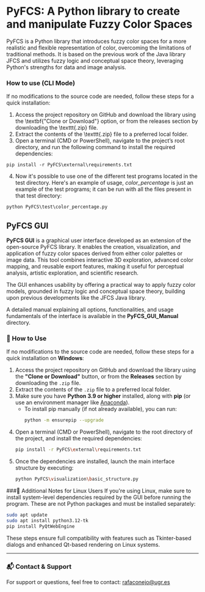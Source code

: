 # PyFCS: A Python library to create and manipulate Fuzzy Color Spaces
PyFCS is a Python library that introduces fuzzy color spaces for a more realistic and flexible representation of color, overcoming the limitations of traditional methods. It is based on the previous work of the Java library JFCS and utilizes fuzzy logic and conceptual space theory, leveraging Python's strengths for data and image analysis.

### How to use (CLI Mode)
If no modifications to the source code are needed, follow these steps for a quick installation:

1. Access the project repository on GitHub and download the library using the \textbf{"Clone or Download"} option, or from the releases section by downloading the \texttt{.zip} file.
2. Extract the contents of the \texttt{.zip} file to a preferred local folder.
3. Open a terminal (CMD or PowerShell), navigate to the project’s root directory, and run the following command to install the required dependencies:
```
pip install -r PyFCS\external\requirements.txt
```
4. Now it's possible to use one of the different test programs located in the test directory. Here's an example of usage, _color_percentage_ is just an example of the test programs; it can be run with all the files present in that test directory:
```
python PyFCS\test\color_percentage.py
```


## PyFCS GUI
**PyFCS GUI** is a graphical user interface developed as an extension of the open-source PyFCS library. It enables the creation, visualization, and application of fuzzy color spaces derived from either color palettes or image data. This tool combines interactive 3D exploration, advanced color mapping, and reusable export features, making it useful for perceptual analysis, artistic exploration, and scientific research.

The GUI enhances usability by offering a practical way to apply fuzzy color models, grounded in fuzzy logic and conceptual space theory, building upon previous developments like the JFCS Java library.

A detailed manual explaining all options, functionalities, and usage fundamentals of the interface is available in the **PyFCS_GUI_Manual** directory.

### 🔧 How to Use
If no modifications to the source code are needed, follow these steps for a quick installation on **Windows**:

1. Access the project repository on GitHub and download the library using the **"Clone or Download"** button, or from the **Releases** section by downloading the `.zip` file.
2. Extract the contents of the `.zip` file to a preferred local folder.
3. Make sure you have **Python 3.9 or higher** installed, along with **pip** (or use an environment manager like [Anaconda](https://www.anaconda.com/)).
   - To install pip manually (if not already available), you can run:
     ```bash
     python -m ensurepip --upgrade
     ```
4. Open a terminal (CMD or PowerShell), navigate to the root directory of the project, and install the required dependencies:
   ```bash
   pip install -r PyFCS\external\requirements.txt
   ```
5. Once the dependencies are installed, launch the main interface structure by executing:
    ```bash
    python PyFCS\visualization\basic_structure.py
    ```

###🐧 Additional Notes for Linux Users
If you're using Linux, make sure to install system-level dependencies required by the GUI before running the program. These are not Python packages and must be installed separately:
   ```bash
   sudo apt update
   sudo apt install python3.12-tk
   pip install PyQtWebEngine
   ```
These steps ensure full compatibility with features such as Tkinter-based dialogs and enhanced Qt-based rendering on Linux systems.

---

### 📬 Contact & Support
For support or questions, feel free to contact: rafaconejo@ugr.es
